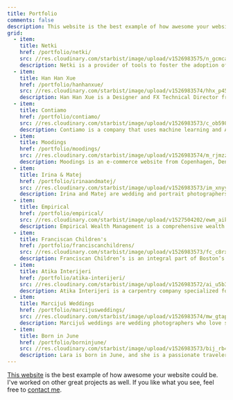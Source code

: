 ```yaml
---
title: Portfolio
comments: false
description: This website is the best example of how awesome your website could be. I've worked on other great projects as well. If you like what you see, feel free to contact me.
grid:
  - item:
    title: Netki
    href: /portfolio/netki/
    src: //res.cloudinary.com/starbist/image/upload/v1526983575/n_gcmcap.png
    description: Netki is a provider of tools to foster the adoption of blockchain technology from Los Angeles, United States.
  - item:
    title: Han Han Xue
    href: /portfolio/hanhanxue/
    src: //res.cloudinary.com/starbist/image/upload/v1526983574/hhx_p45br6.png
    description: Han Han Xue is a Designer and FX Technical Director from Montreal, Canada.
  - item:
    title: Contiamo
    href: /portfolio/contiamo/
    src: //res.cloudinary.com/starbist/image/upload/v1526983573/c_ob598q.png
    description: Contiamo is a company that uses machine learning and AI to drive better decision making and process optimization.
  - item:
    title: Moodings
    href: /portfolio/moodings/
    src: //res.cloudinary.com/starbist/image/upload/v1526983574/m_rjmzz2.png
    description: Moodings is an e-commerce website from Copenhagen, Denmark. By curating upcoming and established design and art, they help designers and artists compete on the market.
  - item:
    title: Irina & Matej
    href: /portfolio/irinaandmatej/
    src: //res.cloudinary.com/starbist/image/upload/v1526983573/im_xnyy09.png
    description: Irina and Matej are wedding and portrait photographers based in Croatia and traveling the world.
  - item:
    title: Empirical
    href: /portfolio/empirical/
    src: //res.cloudinary.com/starbist/image/upload/v1527504202/ewm_aikxon.png
    description: Empirical Wealth Management is a comprehensive wealth management team of experts specializing in investments, tax planning and preparation, financial planning, and estate planning.
  - item:
    title: Franciscan Children's
    href: /portfolio/franciscanchildrens/
    src: //res.cloudinary.com/starbist/image/upload/v1526983573/fc_c8rxa2.png
    description: Franciscan Children’s is an integral part of Boston’s pediatric medical ecosystem, and they are serving children and adolescents with complex medical, mental health and educational needs.
  - item:
    title: Atika Interijeri
    href: /portfolio/atika-interijeri/
    src: //res.cloudinary.com/starbist/image/upload/v1526983572/ai_u5b34y.png
    description: Atika Interijeri is a carpentry company specialized for creating all kinds of custom furniture.
  - item:
    title: Marcijuš Weddings
    href: /portfolio/marcijusweddings/
    src: //res.cloudinary.com/starbist/image/upload/v1526983574/mw_gtapmb.png
    description: Marcijuš weddings are wedding photographers who love spontaneity, creative focus, black and white photography.
  - item:
    title: Born in June
    href: /portfolio/borninjune/
    src: //res.cloudinary.com/starbist/image/upload/v1526983573/bij_rb4lqa.png
    description: Lara is born in June, and she is a passionate traveler, biologist, and wedding photographer.
---
```


[This website](/how/) is the best example of how awesome your website could be. I've worked on other great projects as well. If you like what you see, feel free to [contact me](/about-me/).
